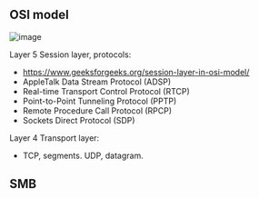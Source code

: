 ## OSI model
![image](https://user-images.githubusercontent.com/91292763/147659481-efcff1b4-4c77-4bc2-9fda-135f9787b653.png)


Layer 5 Session layer, protocols:
- https://www.geeksforgeeks.org/session-layer-in-osi-model/
- AppleTalk Data Stream Protocol (ADSP) 
- Real-time Transport Control Protocol (RTCP)
- Point-to-Point Tunneling Protocol (PPTP)
- Remote Procedure Call Protocol (RPCP)
- Sockets Direct Protocol (SDP)

Layer 4 Transport layer:
- TCP, segments. UDP, datagram.

## SMB
